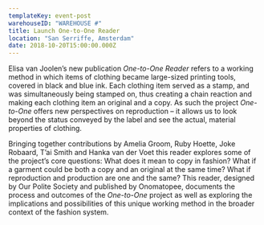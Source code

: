 ```yaml
---
templateKey: event-post
warehouseID: "WAREHOUSE #"
title: Launch One-to-One Reader
location: "San Serriffe, Amsterdam"
date: 2018-10-20T15:00:00.000Z
---
```


Elisa van Joolen’s new publication _One-to-One Reader_ refers to a working method in which items of clothing became large-sized printing tools, covered in black and blue ink. Each clothing item served as a stamp, and was simultaneously being stamped on, thus creating a chain reaction and making each clothing item an original and a copy. As such the project _One-to-One_ offers new perspectives on reproduction – it allows us to look beyond the status conveyed by the label and see the actual, material properties of clothing.

Bringing together contributions by Amelia Groom, Ruby Hoette, Joke Robaard, T’ai Smith and Hanka van der Voet this reader explores some of the project’s core questions: What does it mean to copy in fashion? What if a garment could be both a copy and an original at the same time? What if reproduction and production are one and the same? This reader, designed by Our Polite Society and published by Onomatopee, documents the process and outcomes of the _One-to-One_ project as well as exploring the implications and possibilities of this unique working method in the broader context of the fashion system.
